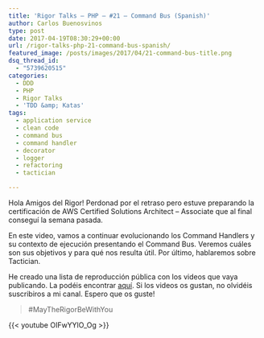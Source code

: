```yaml
---
title: 'Rigor Talks – PHP – #21 – Command Bus (Spanish)'
author: Carlos Buenosvinos
type: post
date: 2017-04-19T08:30:29+00:00
url: /rigor-talks-php-21-command-bus-spanish/
featured_image: /posts/images/2017/04/21-command-bus-title.png
dsq_thread_id:
  - "5739620515"
categories:
  - DDD
  - PHP
  - Rigor Talks
  - 'TDD &amp; Katas'
tags:
  - application service
  - clean code
  - command bus
  - command handler
  - decorator
  - logger
  - refactoring
  - tactician

---
```

Hola Amigos del Rigor! Perdonad por el retraso pero estuve preparando la certificación de AWS Certified Solutions Architect &#8211; Associate que al final conseguí la semana pasada.

En este video, vamos a continuar evolucionando los Command Handlers y su contexto de ejecución presentando el Command Bus. Veremos cuáles son sus objetivos y para qué nos resulta útil. Por último, hablaremos sobre Tactician.

He creado una lista de reproducción pública con los videos que vaya publicando. La podéis encontrar <a href="https://www.youtube.com/playlist?list=PLfgj7DYkKH3Cd8bdu5SIHGYXh_bPV2idP" target="_blank">aquí</a>. Si los videos os gustan, no olvidéis suscribiros a mi canal. Espero que os guste!

> #MayTheRigorBeWithYou

<!--more-->

{{< youtube OIFwYYlO_Og >}}